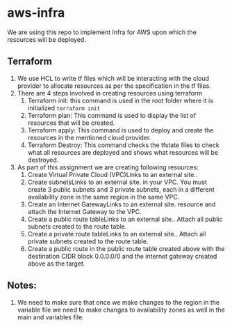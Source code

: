 # aws-infra
We are using this repo to implement Infra for AWS upon which the resources will be deployed.

## Terraform 
1. We use HCL to write tf files which will be interacting with the cloud provider to allocate resources as per the specification in the tf files.
2. There are 4 steps involved in creating resources using terraform
   1. Terraform init: this command is used in the root folder where it is initialized `terraform init`
   2. Terraform plan: This command is used to display the list of resources that will be created.
   3. Terraform apply: This command is used to deploy and create the resources in the mentioned cloud provider.
   4. Terraform Destroy: This command checks the tfstate files to check what all resources are deployed and shows what resources will be destroyed.
3. As part of this assignment we are creating following resources:
   1. Create Virtual Private Cloud (VPC)Links to an external site..
   2. Create subnetsLinks to an external site. in your VPC. You must create 3 public subnets and 3 private subnets, each in a different availability zone in the same region in the same VPC.
   3. Create an Internet GatewayLinks to an external site. resource and attach the Internet Gateway to the VPC.
   4. Create a public route tableLinks to an external site.. Attach all public subnets created to the route table.
   5. Create a private route tableLinks to an external site.. Attach all private subnets created to the route table.
   6. Create a public route in the public route table created above with the destination CIDR block 0.0.0.0/0 and the internet gateway created above as the target.

## Notes:
1. We need to make sure that once we make changes to the region in the variable file we need to make changes to availability zones as well in the main and variables file.